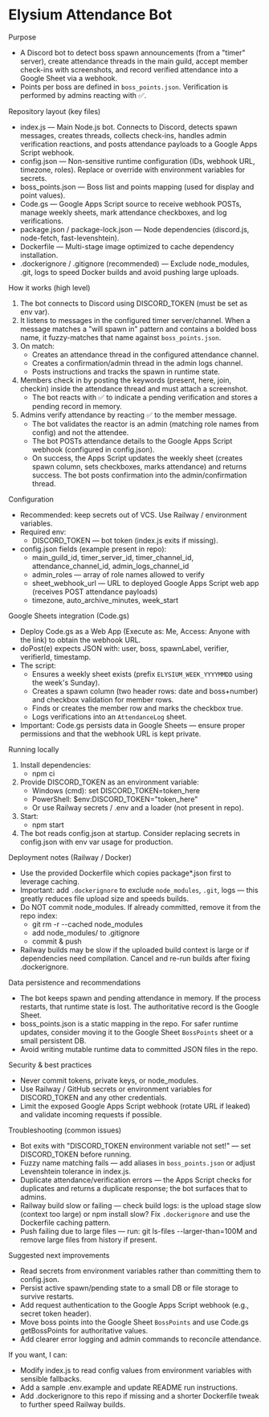 # Elysium Attendance Bot

Purpose
- A Discord bot to detect boss spawn announcements (from a "timer" server), create attendance threads in the main guild, accept member check-ins with screenshots, and record verified attendance into a Google Sheet via a webhook.
- Points per boss are defined in `boss_points.json`. Verification is performed by admins reacting with ✅.

Repository layout (key files)
- index.js — Main Node.js bot. Connects to Discord, detects spawn messages, creates threads, collects check-ins, handles admin verification reactions, and posts attendance payloads to a Google Apps Script webhook.
- config.json — Non-sensitive runtime configuration (IDs, webhook URL, timezone, roles). Replace or override with environment variables for secrets.
- boss_points.json — Boss list and points mapping (used for display and point values).
- Code.gs — Google Apps Script source to receive webhook POSTs, manage weekly sheets, mark attendance checkboxes, and log verifications.
- package.json / package-lock.json — Node dependencies (discord.js, node-fetch, fast-levenshtein).
- Dockerfile — Multi-stage image optimized to cache dependency installation.
- .dockerignore / .gitignore (recommended) — Exclude node_modules, .git, logs to speed Docker builds and avoid pushing large uploads.

How it works (high level)
1. The bot connects to Discord using DISCORD_TOKEN (must be set as env var).
2. It listens to messages in the configured timer server/channel. When a message matches a "will spawn in" pattern and contains a bolded boss name, it fuzzy-matches that name against `boss_points.json`.
3. On match:
   - Creates an attendance thread in the configured attendance channel.
   - Creates a confirmation/admin thread in the admin logs channel.
   - Posts instructions and tracks the spawn in runtime state.
4. Members check in by posting the keywords (present, here, join, checkin) inside the attendance thread and must attach a screenshot.
   - The bot reacts with ✅ to indicate a pending verification and stores a pending record in memory.
5. Admins verify attendance by reacting ✅ to the member message.
   - The bot validates the reactor is an admin (matching role names from config) and not the attendee.
   - The bot POSTs attendance details to the Google Apps Script webhook (configured in config.json).
   - On success, the Apps Script updates the weekly sheet (creates spawn column, sets checkboxes, marks attendance) and returns success. The bot posts confirmation into the admin/confirmation thread.

Configuration
- Recommended: keep secrets out of VCS. Use Railway / environment variables.
- Required env:
  - DISCORD_TOKEN — bot token (index.js exits if missing).
- config.json fields (example present in repo):
  - main_guild_id, timer_server_id, timer_channel_id, attendance_channel_id, admin_logs_channel_id
  - admin_roles — array of role names allowed to verify
  - sheet_webhook_url — URL to deployed Google Apps Script web app (receives POST attendance payloads)
  - timezone, auto_archive_minutes, week_start

Google Sheets integration (Code.gs)
- Deploy Code.gs as a Web App (Execute as: Me, Access: Anyone with the link) to obtain the webhook URL.
- doPost(e) expects JSON with: user, boss, spawnLabel, verifier, verifierId, timestamp.
- The script:
  - Ensures a weekly sheet exists (prefix `ELYSIUM_WEEK_YYYYMMDD` using the week's Sunday).
  - Creates a spawn column (two header rows: date and boss+number) and checkbox validation for member rows.
  - Finds or creates the member row and marks the checkbox true.
  - Logs verifications into an `AttendanceLog` sheet.
- Important: Code.gs persists data in Google Sheets — ensure proper permissions and that the webhook URL is kept private.

Running locally
1. Install dependencies:
   - npm ci
2. Provide DISCORD_TOKEN as an environment variable:
   - Windows (cmd): set DISCORD_TOKEN=token_here
   - PowerShell: $env:DISCORD_TOKEN="token_here"
   - Or use Railway secrets / .env and a loader (not present in repo).
3. Start:
   - npm start
4. The bot reads config.json at startup. Consider replacing secrets in config.json with env var usage for production.

Deployment notes (Railway / Docker)
- Use the provided Dockerfile which copies package*.json first to leverage caching.
- Important: add `.dockerignore` to exclude `node_modules`, `.git`, logs — this greatly reduces file upload size and speeds builds.
- Do NOT commit node_modules. If already committed, remove it from the repo index:
  - git rm -r --cached node_modules
  - add node_modules/ to .gitignore
  - commit & push
- Railway builds may be slow if the uploaded build context is large or if dependencies need compilation. Cancel and re-run builds after fixing .dockerignore.

Data persistence and recommendations
- The bot keeps spawn and pending attendance in memory. If the process restarts, that runtime state is lost. The authoritative record is the Google Sheet.
- boss_points.json is a static mapping in the repo. For safer runtime updates, consider moving it to the Google Sheet `BossPoints` sheet or a small persistent DB.
- Avoid writing mutable runtime data to committed JSON files in the repo.

Security & best practices
- Never commit tokens, private keys, or node_modules.
- Use Railway / GitHub secrets or environment variables for DISCORD_TOKEN and any other credentials.
- Limit the exposed Google Apps Script webhook (rotate URL if leaked) and validate incoming requests if possible.

Troubleshooting (common issues)
- Bot exits with "DISCORD_TOKEN environment variable not set!" — set DISCORD_TOKEN before running.
- Fuzzy name matching fails — add aliases in `boss_points.json` or adjust Levenshtein tolerance in index.js.
- Duplicate attendance/verification errors — the Apps Script checks for duplicates and returns a duplicate response; the bot surfaces that to admins.
- Railway build slow or failing — check build logs: is the upload stage slow (context too large) or npm install slow? Fix `.dockerignore` and use the Dockerfile caching pattern.
- Push failing due to large files — run: git ls-files --larger-than=100M and remove large files from history if present.

Suggested next improvements
- Read secrets from environment variables rather than committing them to config.json.
- Persist active spawn/pending state to a small DB or file storage to survive restarts.
- Add request authentication to the Google Apps Script webhook (e.g., secret token header).
- Move boss points into the Google Sheet `BossPoints` and use Code.gs getBossPoints for authoritative values.
- Add clearer error logging and admin commands to reconcile attendance.

If you want, I can:
- Modify index.js to read config values from environment variables with sensible fallbacks.
- Add a sample .env.example and update README run instructions.
- Add .dockerignore to this repo if missing and a shorter Dockerfile tweak to further speed Railway builds.

